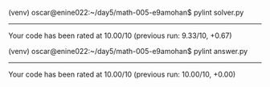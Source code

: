 (venv) oscar@enine022:~/day5/math-005-e9amohan$ pylint solver.py

-------------------------------------------------------------------
Your code has been rated at 10.00/10 (previous run: 9.33/10, +0.67)

(venv) oscar@enine022:~/day5/math-005-e9amohan$ pylint answer.py

--------------------------------------------------------------------
Your code has been rated at 10.00/10 (previous run: 10.00/10, +0.00)

